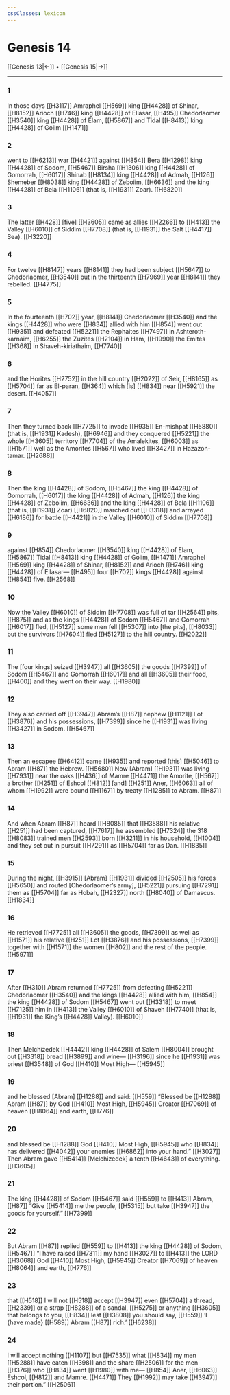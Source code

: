 ```yaml
---
cssClasses: lexicon
---
```


# Genesis 14

[[Genesis 13|←]] • [[Genesis 15|→]]

---

### 1
In those days [[H3117]] Amraphel [[H569]] king [[H4428]] of Shinar, [[H8152]] Arioch [[H746]] king [[H4428]] of Ellasar, [[H495]] Chedorlaomer [[H3540]] king [[H4428]] of Elam, [[H5867]] and Tidal [[H8413]] king [[H4428]] of Goiim [[H1471]]

### 2
went to [[H6213]] war [[H4421]] against [[H854]] Bera [[H1298]] king [[H4428]] of Sodom, [[H5467]] Birsha [[H1306]] king [[H4428]] of Gomorrah, [[H6017]] Shinab [[H8134]] king [[H4428]] of Admah, [[H126]] Shemeber [[H8038]] king [[H4428]] of Zeboiim, [[H6636]] and the king [[H4428]] of Bela [[H1106]] (that is, [[H1931]] Zoar). [[H6820]]

### 3
The latter [[H428]] [five] [[H3605]] came as allies [[H2266]] to [[H413]] the Valley [[H6010]] of Siddim [[H7708]] (that is, [[H1931]] the Salt [[H4417]] Sea). [[H3220]]

### 4
For twelve [[H8147]] years [[H8141]] they had been subject [[H5647]] to Chedorlaomer, [[H3540]] but in the thirteenth [[H7969]] year [[H8141]] they rebelled. [[H4775]]

### 5
In the fourteenth [[H702]] year, [[H8141]] Chedorlaomer [[H3540]] and the kings [[H4428]] who were [[H834]] allied with him [[H854]] went out [[H935]] and defeated [[H5221]] the Rephaites [[H7497]] in Ashteroth-karnaim, [[H6255]] the Zuzites [[H2104]] in Ham, [[H1990]] the Emites [[H368]] in Shaveh-kiriathaim, [[H7740]]

### 6
and the Horites [[H2752]] in the hill country [[H2022]] of Seir, [[H8165]] as [[H5704]] far as El-paran, [[H364]] which [is] [[H834]] near [[H5921]] the desert. [[H4057]]

### 7
Then they turned back [[H7725]] to invade [[H935]] En-mishpat [[H5880]] (that is, [[H1931]] Kadesh), [[H6946]] and they conquered [[H5221]] the whole [[H3605]] territory [[H7704]] of the Amalekites, [[H6003]] as [[H1571]] well as the Amorites [[H567]] who lived [[H3427]] in Hazazon-tamar. [[H2688]]

### 8
Then the king [[H4428]] of Sodom, [[H5467]] the king [[H4428]] of Gomorrah, [[H6017]] the king [[H4428]] of Admah, [[H126]] the king [[H4428]] of Zeboiim, [[H6636]] and the king [[H4428]] of Bela [[H1106]] (that is, [[H1931]] Zoar) [[H6820]] marched out [[H3318]] and arrayed [[H6186]] for battle [[H4421]] in the Valley [[H6010]] of Siddim [[H7708]]

### 9
against [[H854]] Chedorlaomer [[H3540]] king [[H4428]] of Elam, [[H5867]] Tidal [[H8413]] king [[H4428]] of Goiim, [[H1471]] Amraphel [[H569]] king [[H4428]] of Shinar, [[H8152]] and Arioch [[H746]] king [[H4428]] of Ellasar— [[H495]] four [[H702]] kings [[H4428]] against [[H854]] five. [[H2568]]

### 10
Now the Valley [[H6010]] of Siddim [[H7708]] was full of tar [[H2564]] pits, [[H875]] and as the kings [[H4428]] of Sodom [[H5467]] and Gomorrah [[H6017]] fled, [[H5127]] some men fell [[H5307]] into [the pits], [[H8033]] but the survivors [[H7604]] fled [[H5127]] to the hill country. [[H2022]]

### 11
The [four kings] seized [[H3947]] all [[H3605]] the goods [[H7399]] of Sodom [[H5467]] and Gomorrah [[H6017]] and all [[H3605]] their food, [[H400]] and they went on their way. [[H1980]]

### 12
They also carried off [[H3947]] Abram’s [[H87]] nephew [[H1121]] Lot [[H3876]] and his possessions, [[H7399]] since he [[H1931]] was living [[H3427]] in Sodom. [[H5467]]

### 13
Then an escapee [[H6412]] came [[H935]] and reported [this] [[H5046]] to Abram [[H87]] the Hebrew. [[H5680]] Now [Abram] [[H1931]] was living [[H7931]] near the oaks [[H436]] of Mamre [[H4471]] the Amorite, [[H567]] a brother [[H251]] of Eshcol [[H812]] [and] [[H251]] Aner, [[H6063]] all of whom [[H1992]] were bound [[H1167]] by treaty [[H1285]] to Abram. [[H87]]

### 14
And when Abram [[H87]] heard [[H8085]] that [[H3588]] his relative [[H251]] had been captured, [[H7617]] he assembled [[H7324]] the 318 [[H8083]] trained men [[H2593]] born [[H3211]] in his household, [[H1004]] and they set out in pursuit [[H7291]] as [[H5704]] far as Dan. [[H1835]]

### 15
During the night, [[H3915]] [Abram] [[H1931]] divided [[H2505]] his forces [[H5650]] and routed [Chedorlaomer’s army], [[H5221]] pursuing [[H7291]] them as [[H5704]] far as Hobah, [[H2327]] north [[H8040]] of Damascus. [[H1834]]

### 16
He retrieved [[H7725]] all [[H3605]] the goods, [[H7399]] as well as [[H1571]] his relative [[H251]] Lot [[H3876]] and his possessions, [[H7399]] together with [[H1571]] the women [[H802]] and the rest of the people. [[H5971]]

### 17
After [[H310]] Abram returned [[H7725]] from defeating [[H5221]] Chedorlaomer [[H3540]] and the kings [[H4428]] allied with him, [[H854]] the king [[H4428]] of Sodom [[H5467]] went out [[H3318]] to meet [[H7125]] him in [[H413]] the Valley [[H6010]] of Shaveh [[H7740]] (that is, [[H1931]] the King’s [[H4428]] Valley). [[H6010]]

### 18
Then Melchizedek [[H4442]] king [[H4428]] of Salem [[H8004]] brought out [[H3318]] bread [[H3899]] and wine— [[H3196]] since he [[H1931]] was priest [[H3548]] of God [[H410]] Most High— [[H5945]]

### 19
and he blessed [Abram] [[H1288]] and said: [[H559]] “Blessed be [[H1288]] Abram [[H87]] by God [[H410]] Most High, [[H5945]] Creator [[H7069]] of heaven [[H8064]] and earth, [[H776]]

### 20
and blessed be [[H1288]] God [[H410]] Most High, [[H5945]] who [[H834]] has delivered [[H4042]] your enemies [[H6862]] into your hand.” [[H3027]] Then Abram gave [[H5414]] [Melchizedek] a tenth [[H4643]] of everything. [[H3605]]

### 21
The king [[H4428]] of Sodom [[H5467]] said [[H559]] to [[H413]] Abram, [[H87]] “Give [[H5414]] me the people, [[H5315]] but take [[H3947]] the goods for yourself.” [[H7399]]

### 22
But Abram [[H87]] replied [[H559]] to [[H413]] the king [[H4428]] of Sodom, [[H5467]] “I have raised [[H7311]] my hand [[H3027]] to [[H413]] the LORD [[H3068]] God [[H410]] Most High, [[H5945]] Creator [[H7069]] of heaven [[H8064]] and earth, [[H776]]

### 23
that [[H518]] I will not [[H518]] accept [[H3947]] even [[H5704]] a thread, [[H2339]] or a strap [[H8288]] of a sandal, [[H5275]] or anything [[H3605]] that belongs to you, [[H834]] lest [[H3808]] you should say, [[H559]] ‘I {have made} [[H589]] Abram [[H87]] rich.’ [[H6238]]

### 24
I will accept nothing [[H1107]] but [[H7535]] what [[H834]] my men [[H5288]] have eaten [[H398]] and the share [[H2506]] for the men [[H376]] who [[H834]] went [[H1980]] with me— [[H854]] Aner, [[H6063]] Eshcol, [[H812]] and Mamre. [[H4471]] They [[H1992]] may take [[H3947]] their portion.” [[H2506]]

